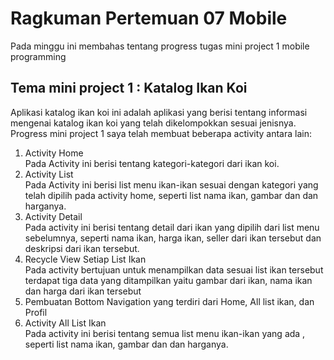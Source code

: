 # Ragkuman Pertemuan 07 Mobile
Pada minggu ini membahas tentang progress tugas mini project 1 mobile programming
## Tema mini project 1 : Katalog Ikan Koi
Aplikasi katalog ikan koi ini adalah aplikasi yang berisi tentang informasi mengenai katalog ikan koi yang telah dikelompokkan sesuai jenisnya. Progress mini project 1 saya telah membuat beberapa activity antara lain:
1. Activity Home <br>
    Pada Activity ini berisi tentang kategori-kategori dari ikan koi.
2. Activity List <br>
   Pada Activity ini berisi list menu ikan-ikan sesuai dengan kategori yang 
   telah dipilih pada activity home, seperti list nama ikan, gambar dan dan 
   harganya. 
3. Activity Detail<br>
   Pada activity ini berisi tentang detail dari ikan yang dipilih dari list menu sebelumnya, seperti nama ikan, harga ikan, seller dari ikan tersebut dan deskripsi dari ikan tersebut.
4. Recycle View Setiap List Ikan<br>
    Pada activity bertujuan untuk menampilkan data sesuai list ikan tersebut terdapat tiga data yang ditampilkan yaitu gambar dari ikan, nama ikan dan harga dari ikan tersebut 
5. Pembuatan Bottom Navigation yang terdiri dari Home, All list ikan, dan Profil
6. Activity All List Ikan<br>
   Pada activity ini berisi tentang semua list menu ikan-ikan yang ada , seperti list nama ikan, gambar dan dan harganya. 

